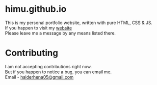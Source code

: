 # himu.github.io

This is my personal portfolio website, written with pure HTML, CSS & JS. \
If you happen to visit my [website](https://coolstormaction.github.io/himu.github.io/) \
Please leave me a message by any means listed there.

# Contributing

I am not accepting contributions right now. \
But if you happen to notice a bug, you can email me.\
Email - halderhena05@gmail.com
